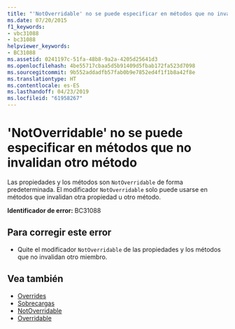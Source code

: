 ```yaml
---
title: "'NotOverridable' no se puede especificar en métodos que no invalidan otro método"
ms.date: 07/20/2015
f1_keywords:
- vbc31088
- bc31088
helpviewer_keywords:
- BC31088
ms.assetid: 0241197c-51fa-48b8-9a2a-4205d25641d3
ms.openlocfilehash: 4be55717cbaa5d5b91409d5fbab172fa523d7098
ms.sourcegitcommit: 9b552addadfb57fab0b9e7852ed4f1f1b8a42f8e
ms.translationtype: HT
ms.contentlocale: es-ES
ms.lasthandoff: 04/23/2019
ms.locfileid: "61958267"
---
```

# <a name="notoverridable-cannot-be-specified-on-methods-that-do-not-override-another-method"></a>'NotOverridable' no se puede especificar en métodos que no invalidan otro método
Las propiedades y los métodos son `NotOverridable` de forma predeterminada. El modificador `NotOverridable` solo puede usarse en métodos que invalidan otra propiedad u otro método.  
  
 **Identificador de error:** BC31088  
  
## <a name="to-correct-this-error"></a>Para corregir este error  
  
- Quite el modificador `NotOverridable` de las propiedades y los métodos que no invalidan otro miembro.  
  
## <a name="see-also"></a>Vea también

- [Overrides](../../visual-basic/language-reference/modifiers/overrides.md)
- [Sobrecargas](../../visual-basic/language-reference/modifiers/overloads.md)
- [NotOverridable](../../visual-basic/language-reference/modifiers/notoverridable.md)
- [Overridable](../../visual-basic/language-reference/modifiers/overridable.md)
